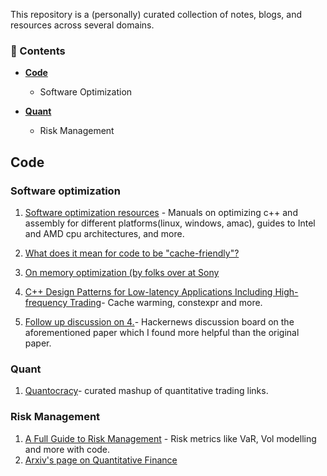 
This repository is a (personally) curated collection of notes, blogs, and resources across several domains.

### 🧠 Contents

- [**Code**](##code)
  - Software Optimization
    
- [**Quant**](##Quant)
  - Risk Management



## Code 

### Software optimization
1. [Software optimization resources](https://www.agner.org/optimize/) - Manuals on optimizing c++ and assembly for different platforms(linux, windows, amac), guides to Intel and AMD cpu architectures, and more.

2. [What does it mean for code to be "cache-friendly"?](https://stackoverflow.com/questions/16699247/what-does-it-mean-for-code-to-be-cache-friendly)

3. [On memory optimization (by folks over at Sony](https://web.archive.org/web/20160422113037/http://www.research.scea.com/research/pdfs/GDC2003_Memory_Optimization_18Mar03.pdf)

4. [C++ Design Patterns for Low-latency Applications Including High-frequency Trading](https://arxiv.org/abs/2309.04259)- Cache warming, constexpr and more.
5. [Follow up discussion on 4.](https://news.ycombinator.com/item?id=40908273)- Hackernews discussion board on the aforementioned paper which I found more helpful than the original paper. 

### Quant
1. [Quantocracy](https://quantocracy.com/)-  curated mashup of quantitative trading links.

### Risk Management
1. [A Full Guide to Risk Management](https://www.vertoxquant.com/p/a-full-guide-to-risk-management) - Risk metrics like VaR, Vol modelling and more with code.
2. [Arxiv's page on Quantitative Finance](https://arxiv.org/archive/q-fin)

